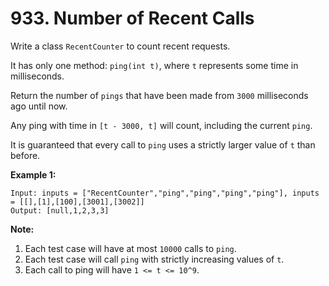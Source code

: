 # 933. Number of Recent Calls

Write a class `RecentCounter` to count recent requests.

It has only one method: `ping(int t)`, where `t` represents some time in
milliseconds.

Return the number of `pings` that have been made from `3000` milliseconds ago
until now.

Any ping with time in `[t - 3000, t]` will count, including the current `ping`.

It is guaranteed that every call to `ping` uses a strictly larger value of `t`
than before.

__Example 1:__

```
Input: inputs = ["RecentCounter","ping","ping","ping","ping"], inputs = [[],[1],[100],[3001],[3002]]
Output: [null,1,2,3,3]
```

__Note:__

1. Each test case will have at most `10000` calls to `ping`.
2. Each test case will call `ping` with strictly increasing values of `t`.
3. Each call to ping will have `1 <= t <= 10^9`.
